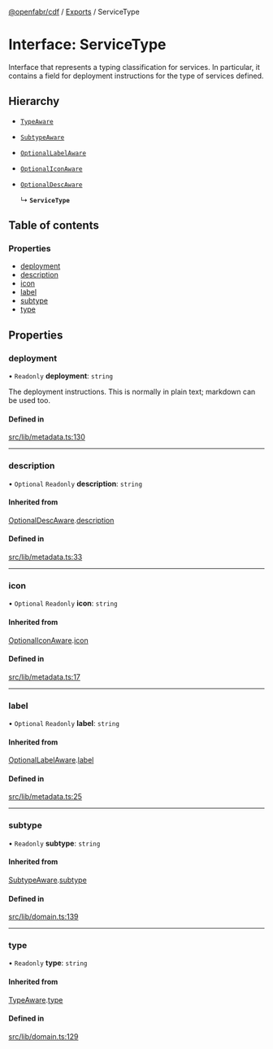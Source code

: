 [@openfabr/cdf](../README.md) / [Exports](../modules.md) / ServiceType

# Interface: ServiceType

Interface that represents a typing classification for services.
In particular, it contains a field for deployment instructions for the type of services defined.

## Hierarchy

- [`TypeAware`](TypeAware.md)

- [`SubtypeAware`](SubtypeAware.md)

- [`OptionalLabelAware`](OptionalLabelAware.md)

- [`OptionalIconAware`](OptionalIconAware.md)

- [`OptionalDescAware`](OptionalDescAware.md)

  ↳ **`ServiceType`**

## Table of contents

### Properties

- [deployment](ServiceType.md#deployment)
- [description](ServiceType.md#description)
- [icon](ServiceType.md#icon)
- [label](ServiceType.md#label)
- [subtype](ServiceType.md#subtype)
- [type](ServiceType.md#type)

## Properties

### deployment

• `Readonly` **deployment**: `string`

The deployment instructions.
This is normally in plain text; markdown can be used too.

#### Defined in

[src/lib/metadata.ts:130](https://github.com/openfabr/cdf/blob/18ec52e/core/typescript/src/lib/metadata.ts#L130)

___

### description

• `Optional` `Readonly` **description**: `string`

#### Inherited from

[OptionalDescAware](OptionalDescAware.md).[description](OptionalDescAware.md#description)

#### Defined in

[src/lib/metadata.ts:33](https://github.com/openfabr/cdf/blob/18ec52e/core/typescript/src/lib/metadata.ts#L33)

___

### icon

• `Optional` `Readonly` **icon**: `string`

#### Inherited from

[OptionalIconAware](OptionalIconAware.md).[icon](OptionalIconAware.md#icon)

#### Defined in

[src/lib/metadata.ts:17](https://github.com/openfabr/cdf/blob/18ec52e/core/typescript/src/lib/metadata.ts#L17)

___

### label

• `Optional` `Readonly` **label**: `string`

#### Inherited from

[OptionalLabelAware](OptionalLabelAware.md).[label](OptionalLabelAware.md#label)

#### Defined in

[src/lib/metadata.ts:25](https://github.com/openfabr/cdf/blob/18ec52e/core/typescript/src/lib/metadata.ts#L25)

___

### subtype

• `Readonly` **subtype**: `string`

#### Inherited from

[SubtypeAware](SubtypeAware.md).[subtype](SubtypeAware.md#subtype)

#### Defined in

[src/lib/domain.ts:139](https://github.com/openfabr/cdf/blob/18ec52e/core/typescript/src/lib/domain.ts#L139)

___

### type

• `Readonly` **type**: `string`

#### Inherited from

[TypeAware](TypeAware.md).[type](TypeAware.md#type)

#### Defined in

[src/lib/domain.ts:129](https://github.com/openfabr/cdf/blob/18ec52e/core/typescript/src/lib/domain.ts#L129)
